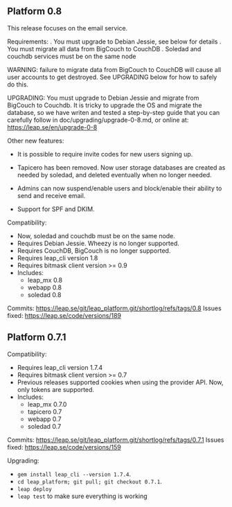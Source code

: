 Platform 0.8
--------------------------------------

This release focuses on the email service.

Requirements:
 . You must upgrade to Debian Jessie, see below for details
 . You must migrate all data from BigCouch to CouchDB
 . Soledad and couchdb services must be on the same node

WARNING: failure to migrate data from BigCouch to CouchDB will cause all user
accounts to get destroyed. See UPGRADING below for how to safely do this.

UPGRADING: You must upgrade to Debian Jessie and migrate from BigCouch to
Couchdb. It is tricky to upgrade the OS and migrate the database, so we have
writen and tested a step-by-step guide that you can carefully follow in
doc/upgrading/upgrade-0-8.md, or online at: https://leap.se/en/upgrade-0-8

Other new features:

* It is possible to require invite codes for new users signing up.

* Tapicero has been removed. Now user storage databases are created as needed
  by soledad, and deleted eventually when no longer needed.

* Admins can now suspend/enable users and block/enable their ability to send
  and receive email.

* Support for SPF and DKIM.

Compatibility:

* Now, soledad and couchdb must be on the same node.
* Requires Debian Jessie. Wheezy is no longer supported.
* Requires CouchDB, BigCouch is no longer supported.
* Requires leap_cli version 1.8
* Requires bitmask client version >= 0.9
* Includes:
  * leap_mx 0.8
  * webapp 0.8
  * soledad 0.8

Commits: https://leap.se/git/leap_platform.git/shortlog/refs/tags/0.8
Issues fixed: https://leap.se/code/versions/189


Platform 0.7.1
--------------------------------------

Compatibility:

* Requires leap_cli version 1.7.4
* Requires bitmask client version >= 0.7
* Previous releases supported cookies when using the provider API. Now, only
  tokens are supported.
* Includes:
  * leap_mx 0.7.0
  * tapicero 0.7
  * webapp 0.7
  * soledad 0.7

Commits: https://leap.se/git/leap_platform.git/shortlog/refs/tags/0.7.1
Issues fixed: https://leap.se/code/versions/159

Upgrading:

* `gem install leap_cli --version 1.7.4`.
* `cd leap_platform; git pull; git checkout 0.7.1`.
* `leap deploy`
* `leap test` to make sure everything is working
